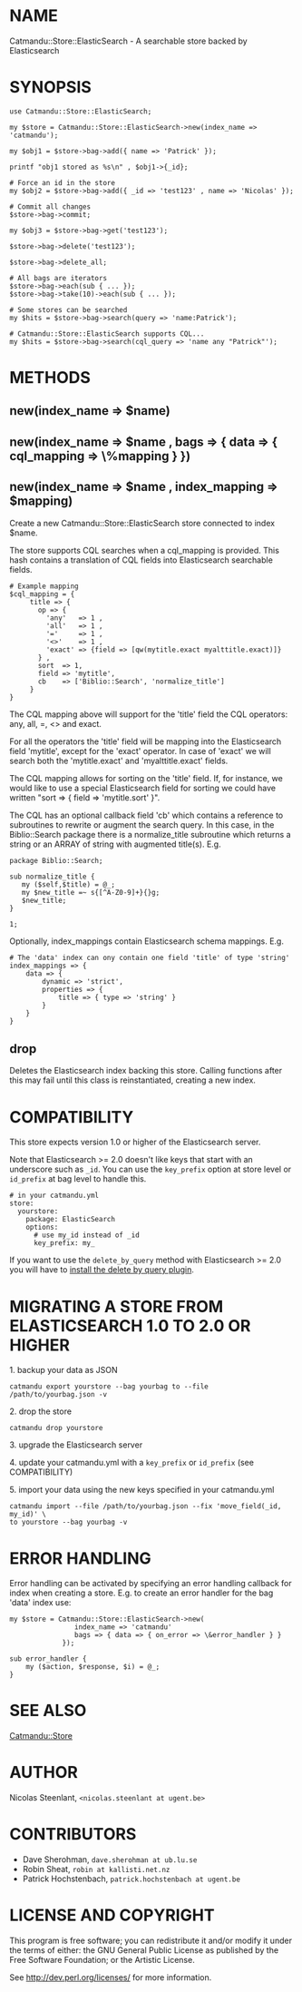 # NAME

Catmandu::Store::ElasticSearch - A searchable store backed by Elasticsearch

# SYNOPSIS

    use Catmandu::Store::ElasticSearch;

    my $store = Catmandu::Store::ElasticSearch->new(index_name => 'catmandu');

    my $obj1 = $store->bag->add({ name => 'Patrick' });

    printf "obj1 stored as %s\n" , $obj1->{_id};

    # Force an id in the store
    my $obj2 = $store->bag->add({ _id => 'test123' , name => 'Nicolas' });

    # Commit all changes
    $store->bag->commit;

    my $obj3 = $store->bag->get('test123');

    $store->bag->delete('test123');

    $store->bag->delete_all;

    # All bags are iterators
    $store->bag->each(sub { ... });
    $store->bag->take(10)->each(sub { ... });

    # Some stores can be searched
    my $hits = $store->bag->search(query => 'name:Patrick');

    # Catmandu::Store::ElasticSearch supports CQL...
    my $hits = $store->bag->search(cql_query => 'name any "Patrick"');

# METHODS

## new(index\_name => $name)

## new(index\_name => $name , bags => { data => { cql\_mapping => \\%mapping } })

## new(index\_name => $name , index\_mapping => $mapping)

Create a new Catmandu::Store::ElasticSearch store connected to index $name.

The store supports CQL searches when a cql\_mapping is provided. This hash
contains a translation of CQL fields into Elasticsearch searchable fields.

    # Example mapping
    $cql_mapping = {
         title => {
           op => {
             'any'   => 1 ,
             'all'   => 1 ,
             '='     => 1 ,
             '<>'    => 1 ,
             'exact' => {field => [qw(mytitle.exact myalttitle.exact)]}
           } ,
           sort  => 1,
           field => 'mytitle',
           cb    => ['Biblio::Search', 'normalize_title']
         }
    }

The CQL mapping above will support for the 'title' field the CQL operators: any, all, =, <> and exact.

For all the operators the 'title' field will be mapping into the Elasticsearch field 'mytitle', except
for the 'exact' operator. In case of 'exact' we will search both the 'mytitle.exact' and 'myalttitle.exact'
fields.

The CQL mapping allows for sorting on the 'title' field. If, for instance, we would like to use a special
Elasticsearch field for sorting we could have written "sort => { field => 'mytitle.sort' }".

The CQL has an optional callback field 'cb' which contains a reference to subroutines to rewrite or
augment the search query. In this case, in the Biblio::Search package there is a normalize\_title
subroutine which returns a string or an ARRAY of string with augmented title(s). E.g.

    package Biblio::Search;

    sub normalize_title {
       my ($self,$title) = @_;
       my $new_title =~ s{[^A-Z0-9]+}{}g;
       $new_title;
    }

    1;

Optionally, index\_mappings contain Elasticsearch schema mappings. E.g.

    # The 'data' index can ony contain one field 'title' of type 'string'
    index_mappings => {
        data => {
            dynamic => 'strict',
            properties => {
                title => { type => 'string' }
            }
        }
    }

## drop

Deletes the Elasticsearch index backing this store. Calling functions after
this may fail until this class is reinstantiated, creating a new index.

# COMPATIBILITY

This store expects version 1.0 or higher of the Elasticsearch server.

Note that Elasticsearch >= 2.0 doesn't like keys that start with an underscore such as
`_id`. You can use the `key_prefix` option at store level or `id_prefix` at
bag level to handle this.

    # in your catmandu.yml
    store:
      yourstore:
        package: ElasticSearch
        options:
          # use my_id instead of _id
          key_prefix: my_

If you want to use the `delete_by_query` method with Elasticsearch >= 2.0 you
will have to [install the delete by query plugin](https://www.elastic.co/guide/en/elasticsearch/plugins/current/plugins-delete-by-query.html).

# MIGRATING A STORE FROM ELASTICSEARCH 1.0 TO 2.0 OR HIGHER

1\. backup your data as JSON

    catmandu export yourstore --bag yourbag to --file /path/to/yourbag.json -v

2\. drop the store

    catmandu drop yourstore

3\. upgrade the Elasticsearch server

4\. update your catmandu.yml with a `key_prefix` or `id_prefix` (see COMPATIBILITY)

5\. import your data using the new keys specified in your catmandu.yml

    catmandu import --file /path/to/yourbag.json --fix 'move_field(_id, my_id)' \
    to yourstore --bag yourbag -v

# ERROR HANDLING

Error handling can be activated by specifying an error handling callback for index when creating
a store. E.g. to create an error handler for the bag 'data' index use:

    my $store = Catmandu::Store::ElasticSearch->new(
                    index_name => 'catmandu'
                    bags => { data => { on_error => \&error_handler } }
                 });

    sub error_handler {
        my ($action, $response, $i) = @_;
    }

# SEE ALSO

[Catmandu::Store](https://metacpan.org/pod/Catmandu::Store)

# AUTHOR

Nicolas Steenlant, `<nicolas.steenlant at ugent.be>`

# CONTRIBUTORS

- Dave Sherohman, `dave.sherohman at ub.lu.se`
- Robin Sheat, `robin at kallisti.net.nz`
- Patrick Hochstenbach, `patrick.hochstenbach at ugent.be`

# LICENSE AND COPYRIGHT

This program is free software; you can redistribute it and/or modify it
under the terms of either: the GNU General Public License as published
by the Free Software Foundation; or the Artistic License.

See http://dev.perl.org/licenses/ for more information.
